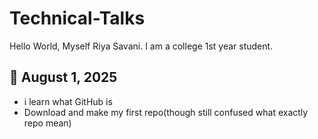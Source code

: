 # Technical-Talks

Hello World, Myself Riya Savani.
I am a college 1st year student.

## 📅 August 1, 2025
- i learn what GitHub is
- Download and make my first repo(though still confused what exactly repo mean)
